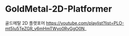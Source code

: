 # GoldMetal-2D-Platformer
골드메탈 2D 플랫포머 https://youtube.com/playlist?list=PLO-mt5Iu5TeZGR_y6mHmTWyo0RyGgO0N_
